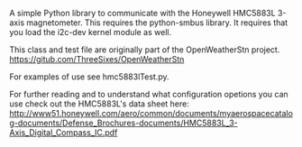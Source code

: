 A simple Python library to communicate with the Honeywell HMC5883L 3-axis magnetometer. This requires the python-smbus library. It requires that you load the i2c-dev kernel module as well.

This class and test file are originally part of the OpenWeatherStn project. https://gitub.com/ThreeSixes/OpenWeatherStn

For examples of use see hmc5883lTest.py.

For further reading and to understand what configuration opetions you can use check out the HMC5883L's data sheet here:
http://www51.honeywell.com/aero/common/documents/myaerospacecatalog-documents/Defense_Brochures-documents/HMC5883L_3-Axis_Digital_Compass_IC.pdf
